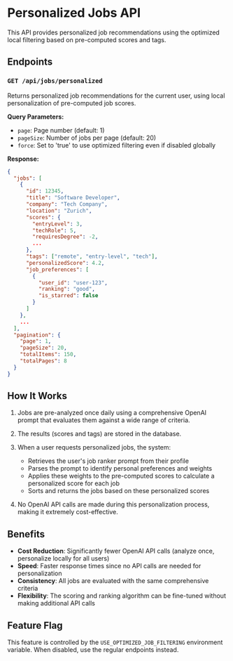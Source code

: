 # Personalized Jobs API

This API provides personalized job recommendations using the optimized local filtering based on pre-computed scores and tags.

## Endpoints

### `GET /api/jobs/personalized`

Returns personalized job recommendations for the current user, using local personalization of pre-computed job scores.

**Query Parameters:**
- `page`: Page number (default: 1)
- `pageSize`: Number of jobs per page (default: 20)
- `force`: Set to 'true' to use optimized filtering even if disabled globally

**Response:**
```json
{
  "jobs": [
    {
      "id": 12345,
      "title": "Software Developer",
      "company": "Tech Company",
      "location": "Zurich",
      "scores": { 
        "entryLevel": 3,
        "techRole": 5,
        "requiresDegree": -2,
        ...
      },
      "tags": ["remote", "entry-level", "tech"],
      "personalizedScore": 4.2,
      "job_preferences": [
        {
          "user_id": "user-123",
          "ranking": "good",
          "is_starred": false
        }
      ]
    },
    ...
  ],
  "pagination": {
    "page": 1,
    "pageSize": 20,
    "totalItems": 150,
    "totalPages": 8
  }
}
```

## How It Works

1. Jobs are pre-analyzed once daily using a comprehensive OpenAI prompt that evaluates them against a wide range of criteria.

2. The results (scores and tags) are stored in the database.

3. When a user requests personalized jobs, the system:
   - Retrieves the user's job ranker prompt from their profile
   - Parses the prompt to identify personal preferences and weights
   - Applies these weights to the pre-computed scores to calculate a personalized score for each job
   - Sorts and returns the jobs based on these personalized scores

4. No OpenAI API calls are made during this personalization process, making it extremely cost-effective.

## Benefits

- **Cost Reduction**: Significantly fewer OpenAI API calls (analyze once, personalize locally for all users)
- **Speed**: Faster response times since no API calls are needed for personalization
- **Consistency**: All jobs are evaluated with the same comprehensive criteria
- **Flexibility**: The scoring and ranking algorithm can be fine-tuned without making additional API calls

## Feature Flag

This feature is controlled by the `USE_OPTIMIZED_JOB_FILTERING` environment variable. When disabled, use the regular endpoints instead.